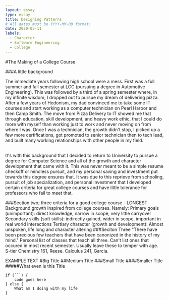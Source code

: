 ```yaml
---
layout: essay
type: essay
title: Designing Patterns
# All dates must be YYYY-MM-DD format!
date: 2020-05-11
labels:
  - Character
  - Software Engineering
  - College
---
```


#The Making of a College Course

###A little background

The immediate years following high school were a mess. First was a full summer and fall semester at LCC (pursuing a degree in Automotive Engineering). This was followed by a third of a spring semester where, in my infinite wisdom, I dropped out to pursue my dream of delivering pizza. After a few years of Hedonism, my dad convinced me to take some IT courses and start working as a computer technician on Pearl Harbor and then Camp Smith. The move from Pizza Delivery to IT showed me that through education, skill development, and heavy work ethic, that I could do more with myself than working just to work and never moving on from where I was. Once I was a technician, the growth didn't stop, I picked up a few more certifications, got promoted to senior technician then to tech lead, and built many working relationships with other people in my field.</br></br>
 
 It's with this background that I decided to return to University to pursue a degree for Computer Science and all of the growth and character development that came with it. This was never meant to be a simple resume checkoff or mindless pursuit, and my personal saving and investment put towards this degree ensures that. It was due to this reprieve from schooling, pursuit of job specialization, and personal investment that I developed certain criteria for great college courses and have little tolerance for professors who fail to meet that.

###Section two; three criteria for a good college course - LONGEST
Background growth inspired from college courses. Namely:
Primary goals (unimportant): direct knowledge, narrow in scope, very little carryover
Secondary skills (soft skills): indirectly gained, wider in scope, important in real world interactions
Tertiary character (growth and development): Almost unspoken, life long and character altering
###Seciton Three
"There have been precious few teachers that have been canonized in the history of my mind."
Personal list of classes that teach all three. Can't list ones that occured in most recent semester. Usually leave these to temper with age.
S-tier
Chemistry 161, Reese.
Calculus 241, Garcia.



EXAMPLE TEXT
#Big Title
##Medium Title
###Small Title
####Smaller Title
#####What even is this Title
~~~
if (```) {
    code goes here
} else {
    What am I doing with my life
}
~~~

